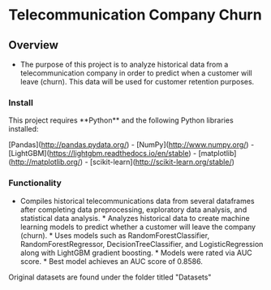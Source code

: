 # Telecommunication Company Churn

## Overview

* The purpose of this project is to analyze historical data from a
telecommunication company in order to predict when a customer will leave
(churn). This data will be used for customer retention purposes.

### Install

This project requires \*\*Python\*\* and the following Python libraries
installed:

[Pandas\](http://pandas.pydata.org/) -
[NumPy\](http://www.numpy.org/) -
[LightGBM\](https://lightgbm.readthedocs.io/en/stable) -
[matplotlib\](http://matplotlib.org/) -
[scikit-learn\](http://scikit-learn.org/stable/)

### Functionality

* Compiles historical telecommunications data from several dataframes
after completing data preprocessing, exploratory data analysis, and
statistical data analysis. \* Analyzes historical data to create machine
learning models to predict whether a customer will leave the company
(churn). \* Uses models such as RandomForestClassifier,
RandomForestRegressor, DecisionTreeClassifier, and LogisticRegression
along with LightGBM gradient boosting. \* Models were rated via AUC
score. \* Best model achieves an AUC score of 0.8586.

Original datasets are found under the folder titled \"Datasets\"

